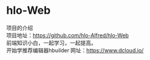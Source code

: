 # hlo-Web
项目的介绍  
项目地址：https://github.com/hlo-Alfred/hlo-Web  
前端知识小白，一起学习，一起提高。  
开始学推荐编辑器hbuilder 网址：https://www.dcloud.io/

